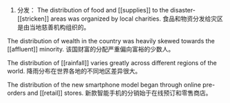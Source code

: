 1. 分发：
The distribution of food and [[supplies]] to the disaster-[[stricken]] areas was organized by local charities.
食品和物资分发给灾区是由当地慈善机构组织的。

The distribution of wealth in the country was heavily skewed towards the [[affluent]] minority.
该国财富的分配严重偏向富裕的少数人。

The distribution of [[rainfall]] varies greatly across different regions of the world.
降雨分布在世界各地的不同地区差异很大。

The distribution of the new smartphone model began through online pre-orders and [[retail]] stores.
新款智能手机的分销始于在线预订和零售商店。

